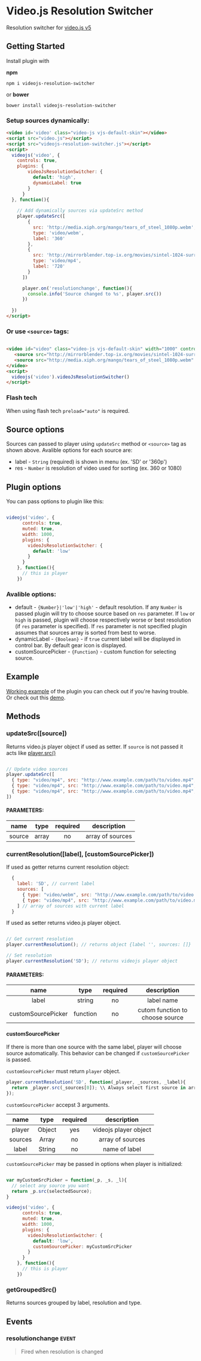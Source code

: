 # Video.js Resolution Switcher

Resolution switcher for [video.js v5](https://github.com/videojs/video.js)

## Getting Started

Install plugin with

**npm**
```
npm i videojs-resolution-switcher
```

or **bower**
```
bower install videojs-resolution-switcher
```


### Setup sources dynamically:

```html
<video id='video' class="video-js vjs-default-skin"></video>
<script src="video.js"></script>
<script src="videojs-resolution-switcher.js"></script>
<script>
  videojs('video', {
    controls: true,
    plugins: {
        videoJsResolutionSwitcher: {
          default: 'high',
          dynamicLabel: true
        }
      }
  }, function(){
  
    // Add dynamically sources via updateSrc method
    player.updateSrc([
        {
          src: 'http://media.xiph.org/mango/tears_of_steel_1080p.webm',
          type: 'video/webm',
          label: '360'
        },
        {
          src: 'http://mirrorblender.top-ix.org/movies/sintel-1024-surround.mp4',
          type: 'video/mp4',
          label: '720'
        }
      ])

      player.on('resolutionchange', function(){
        console.info('Source changed to %s', player.src())
      })
      
  })
</script>
```

### Or use `<source>` tags:

```html

<video id="video" class="video-js vjs-default-skin" width="1000" controls data-setup='{}'>
   <source src="http://mirrorblender.top-ix.org/movies/sintel-1024-surround.mp4" type='video/mp4' label='SD' />
   <source src="http://media.xiph.org/mango/tears_of_steel_1080p.webm" type='video/webm' label='HD'/>
</video>
<script>
  videojs('video').videoJsResolutionSwitcher()
</script>

```

### Flash tech

When using flash tech `preload="auto"` is required.

## Source options

Sources can passed to player using `updateSrc` method or `<source>` tag as shown above. Avalible options for each source are:
* label - `String` (required) is shown in menu (ex. 'SD' or '360p')
* res - `Number` is resolution of video used for sorting (ex. 360 or 1080)

## Plugin options

You can pass options to plugin like this:

```javascript

videojs('video', {
      controls: true,
      muted: true,
      width: 1000,
      plugins: {
        videoJsResolutionSwitcher: {
          default: 'low'
        }
      }
    }, function(){
      // this is player
    })
```
### Avalible options:
* default - `{Number}|'low'|'high'` - default resolution. If any `Number` is passed plugin will try to choose source based on `res` parameter. If `low` or `high` is passed, plugin will choose respectively worse or best resolution (if `res` parameter is specified). If `res` parameter is not specified plugin assumes that sources array is sorted from best to worse.
* dynamicLabel - `{Boolean}` - if `true` current label will be displayed in control bar. By default gear icon is displayed.
* customSourcePicker - `{Function}` - custom function for selecting source.

## Example

[Working example](example.html) of the plugin you can check out if you're having trouble. Or check out this [demo](https://kmoskwiak.github.io/videojs-resolution-switcher/).

## Methods


### updateSrc([source])
Returns video.js player object if used as setter. If `source` is not passed it acts like [player.src()](http://docs.videojs.com/docs/api/player.html#Methodssrc)
```javascript

// Update video sources
player.updateSrc([
  { type: "video/mp4", src: "http://www.example.com/path/to/video.mp4", label: 'SD' },
  { type: "video/mp4", src: "http://www.example.com/path/to/video.mp4", label: 'HD' },
  { type: "video/mp4", src: "http://www.example.com/path/to/video.mp4", label: '4k' }
])

```
#### PARAMETERS:
| name | type | required | description |
|:----:|:----:|:--------:|:-----------:|
| source| array| no | array of sources |

### currentResolution([label], [customSourcePicker])
If used as getter returns current resolution object:
```javascript
  {
    label: 'SD', // current label
    sources: [
      { type: "video/webm", src: "http://www.example.com/path/to/video.webm", label: 'SD' },
      { type: "video/mp4", src: "http://www.example.com/path/to/video.mp4", label: 'SD' }
    ] // array of sources with current label
  }
```

If used as setter returns video.js player object.


```javascript

// Get current resolution
player.currentResolution(); // returns object {label '', sources: []}

// Set resolution
player.currentResolution('SD'); // returns videojs player object
```
#### PARAMETERS:
| name | type | required | description |
|:----:|:----:|:--------:|:-----------:|
| label| string| no | label name |
| customSourcePicker | function | no | cutom function to choose source |

#### customSourcePicker
If there is more than one source with the same label, player will choose source automatically. This behavior can be changed if `customSourcePicker` is passed.

`customSourcePicker` must return `player` object.
```javascript
player.currentResolution('SD', function(_player, _sources, _label){
  return _player.src(_sources[0]); \\ Always select first source in array
});
```
`customSourcePicker` accepst 3 arguments.

| name | type | required | description |
|:----:|:----:|:--------:|:-----------:|
| player| Object | yes | videojs player object |
| sources | Array | no | array of sources |
| label | String | no | name of label |

`customSourcePicker` may be passed in options when player is initialized:
```javascript

var myCustomSrcPicker = function(_p, _s, _l){
  // select any source you want
  return _p.src(selectedSource);
}

videojs('video', {
      controls: true,
      muted: true,
      width: 1000,
      plugins: {
        videoJsResolutionSwitcher: {
          default: 'low',
          customSourcePicker: myCustomSrcPicker
        }
      }
    }, function(){
      // this is player
    })
```


### getGroupedSrc()
Returns sources grouped by label, resolution and type.


## Events

### resolutionchange `EVENT`

> Fired when resolution is changed


